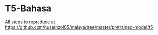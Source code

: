 # T5-Bahasa

All steps to reproduce at https://github.com/huseinzol05/malaya/tree/master/pretrained-model/t5